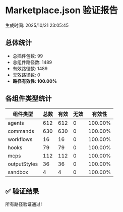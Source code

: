 # Marketplace.json 验证报告

生成时间: 2025/10/21 23:05:45

## 总体统计

- 总插件包数: 99
- 总组件路径数: 1489
- 有效路径数: 1489
- 无效路径数: 0
- **路径有效性: 100.00%**

## 各组件类型统计

| 组件类型 | 总数 | 有效 | 无效 | 有效性 |
|---------|------|------|------|--------|
| agents | 612 | 612 | 0 | 100.00% |
| commands | 630 | 630 | 0 | 100.00% |
| workflows | 16 | 16 | 0 | 100.00% |
| hooks | 79 | 79 | 0 | 100.00% |
| mcps | 112 | 112 | 0 | 100.00% |
| outputStyles | 36 | 36 | 0 | 100.00% |
| sandbox | 4 | 4 | 0 | 100.00% |

## ✅ 验证结果

所有路径验证通过!
